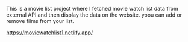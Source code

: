 This is a movie list project where I fetched movie watch list data from          
external API and then display the data on the website. yoou can add or remove films from your list.                                                                                                                                                       
 
https://moviewatchlist1.netlify.app/    
